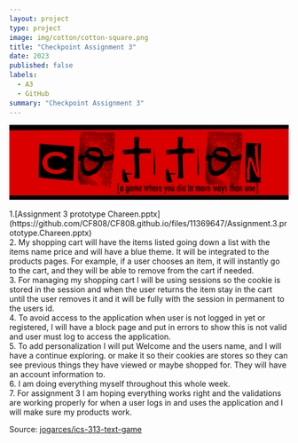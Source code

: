 ```yaml
---
layout: project
type: project
image: img/cotton/cotton-square.png
title: "Checkpoint Assignment 3"
date: 2023
published: false
labels:
  - A3
  - GitHub
summary: "Checkpoint Assignment 3"
---
```


<img class="img-fluid" src="../img/cotton/cotton-header.png">

<p>
1.[Assignment 3 prototype Chareen.pptx](https://github.com/CF808/CF808.github.io/files/11369647/Assignment.3.prototype.Chareen.pptx)

  
  <br>
2. My shopping cart will have the items listed going down a list with the items name price and will have a blue theme. It will be integrated to the products pages. For example, if a user chooses an item, it will instantly go to the cart, and they will be able to remove from the cart if needed.
  <br>
3. For managing my shopping cart I will be using sessions so the cookie is stored in the session and when the user returns the item stay in the cart until the user removes it and it will be fully with the session in permanent to the users id. 
  <br>
4. To avoid access to the application when user is not logged in yet or registered, I will have a block page and put in errors to show this is not valid and user must log to access the application. 
  <br>
5. To add personalization I will put Welcome and the users name, and I will have a continue exploring. or make it so their cookies are stores so they can see previous things they have viewed or maybe shopped for. They will have an account information to.
  <br>
6. I am doing everything myself throughout this whole week.
  <br>
7. For assignment 3 I am hoping everything works right and the validations are working properly for when a user logs in and uses the application and I will make sure my products work.
</p>

Source: <a href="https://github.com/jogarces/ics-313-text-game"><i class="large github icon "></i>jogarces/ics-313-text-game</a>
